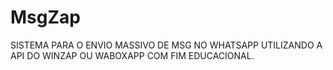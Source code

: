 # MsgZap

SISTEMA PARA O ENVIO MASSIVO DE MSG NO WHATSAPP UTILIZANDO A API DO WINZAP OU WABOXAPP COM FIM EDUCACIONAL.
